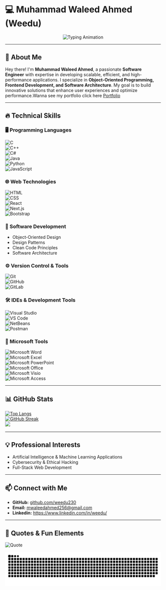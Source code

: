 # 💻 Muhammad Waleed Ahmed (Weedu)



<p align="center">
  <img src="https://readme-typing-svg.herokuapp.com?font=Fira+Code&size=22&pause=1000&color=00001&center=true&vCenter=true&width=500&height=50&lines=weedu_knows_code;Mastering++%7C+Software+Engineering;Tech+Enthusiast+%7C+Anime+Lover;Code+%7C+Football+%7C+CR7+Forever" alt="Typing Animation" />
</p>



---

## 🚀 About Me

Hey there! I'm **Muhammad Waleed Ahmed**, a passionate **Software Engineer** with expertise in developing scalable, efficient, and high-performance applications. I specialize in **Object-Oriented Programming, Frontend Development, and Software Architecture**. My goal is to build innovative solutions that enhance user experiences and optimize performance.Wanna see my portfolio click here [Portfolio](https://waleed-portfolio-omega.vercel.app/)

---

## 🔥 Technical Skills

### 🖥 Programming Languages
![C](https://img.shields.io/badge/C-00599C?style=flat-square&logo=c&logoColor=white)  
![C++](https://img.shields.io/badge/C++-00599C?style=flat-square&logo=c%2B%2B&logoColor=white)  
![C#](https://img.shields.io/badge/C%23-239120?style=flat-square&logo=c-sharp&logoColor=white)  
![Java](https://img.shields.io/badge/Java-007396?style=flat-square&logo=java&logoColor=white)  
![Python](https://img.shields.io/badge/Python-3776AB?style=flat-square&logo=python&logoColor=white)  
![JavaScript](https://img.shields.io/badge/JavaScript-F7DF1E?style=flat-square&logo=javascript&logoColor=black)

### 🌐 Web Technologies
![HTML](https://img.shields.io/badge/HTML5-E34F26?style=flat-square&logo=html5&logoColor=white)  
![CSS](https://img.shields.io/badge/CSS3-1572B6?style=flat-square&logo=css3&logoColor=white)  
![React](https://img.shields.io/badge/React-61DAFB?style=flat-square&logo=react&logoColor=black)  
![Next.js](https://img.shields.io/badge/Next.js-000000?style=flat-square&logo=next.js&logoColor=white)  
![Bootstrap](https://img.shields.io/badge/bootstrap-%23563D7C.svg?style=flat-square&logo=bootstrap&logoColor=white)

### 🧠 Software Development
- Object-Oriented Design  
- Design Patterns  
- Clean Code Principles  
- Software Architecture  

### ⚙️ Version Control & Tools
![Git](https://img.shields.io/badge/Git-F05032?style=flat-square&logo=git&logoColor=white)  
![GitHub](https://img.shields.io/badge/GitHub-181717?style=flat-square&logo=github&logoColor=white)  
![GitLab](https://img.shields.io/badge/GitLab-FCA121?style=flat-square&logo=gitlab&logoColor=white)

### 🛠 IDEs & Development Tools
![Visual Studio](https://img.shields.io/badge/Visual%20Studio-5C2D91?style=flat-square&logo=visual%20studio&logoColor=white)  
![VS Code](https://img.shields.io/badge/VS%20Code-007ACC?style=flat-square&logo=visual-studio-code&logoColor=white)  
![NetBeans](https://img.shields.io/badge/NetBeans-1B6AC6?style=flat-square&logo=apache-netbeans-ide&logoColor=white)  
![Postman](https://img.shields.io/badge/Postman-FF6C37?style=flat-square&logo=postman&logoColor=white)

### 🧰 Microsoft Tools
![Microsoft Word](https://img.shields.io/badge/Microsoft_Word-2B579A?style=flat-square&logo=microsoft-word&logoColor=white)  
![Microsoft Excel](https://img.shields.io/badge/Microsoft_Excel-217346?style=flat-square&logo=microsoft-excel&logoColor=white)  
![Microsoft PowerPoint](https://img.shields.io/badge/Microsoft_PowerPoint-B7472A?style=flat-square&logo=microsoft-powerpoint&logoColor=white)  
![Microsoft Office](https://img.shields.io/badge/Microsoft_Office-D83B01?style=flat-square&logo=microsoft-office&logoColor=white)  
![Microsoft Visio](https://img.shields.io/badge/Microsoft_Visio-3955A3?style=flat-square&logo=microsoft-visio&logoColor=white)  
![Microsoft Access](https://img.shields.io/badge/Microsoft_Access-A4373A?style=flat-square&logo=microsoft-access&logoColor=white)

---

## 📊 GitHub Stats


[![Top Langs](https://github-readme-stats.vercel.app/api/top-langs/?username=weedu230&layout=compact&theme=onedark)](https://github.com/anuraghazra/github-readme-stats)  
[![GitHub Streak](https://streak-stats.demolab.com/?user=weedu230&theme=onedark)](https://github.com/weedu230/github-readme-streak-stats)  
![](https://komarev.com/ghpvc/?username=weedu230&color=blue)

---

## 💡 Professional Interests

- Artificial Intelligence & Machine Learning Applications  
- Cybersecurity & Ethical Hacking  
- Full-Stack Web Development  

---

## 📫 Connect with Me

- **GitHub:** [github.com/weedu230](https://github.com/weedu230)  
- **Email:** mwaleedahmed256@gmail.com  
- **Linkedin:** https://www.linkedin.com/in/weedu/ 
---

## 🎯 Quotes & Fun Elements

![Quote](https://quotes-github-readme.vercel.app/api?type=horizontal&theme=onedark)  

<p align="center">
  <img src="https://raw.githubusercontent.com/Platane/snk/output/github-contribution-grid-snake.svg" alt="Moving Snake Animation">
</p>
